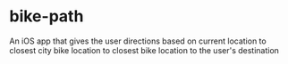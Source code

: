 bike-path
=========

An iOS app that gives the user directions based on current location to closest city bike location to closest bike location to the user's destination
